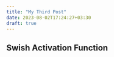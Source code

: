 ```yaml
---
title: "My Third Post"
date: 2023-08-02T17:24:27+03:30
draft: true
---
```


## Swish Activation Function 
